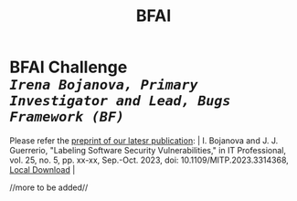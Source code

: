 ﻿---
weight: 6
title: "BFAI"
---
# BFAI Challenge <br/>_`Irena Bojanova, Primary Investigator and Lead, Bugs Framework (BF)`_

Please refer the [preprint of our latesr publication](../../../Labeling_Software_Security_Vulnerabilities____IT_Pro__PREPRINT.pdf):
| I. Bojanova and J. J. Guerrerio, "Labeling Software Security Vulnerabilities," in IT Professional, vol. 25, no. 5, pp. xx-xx, Sep.-Oct. 2023, doi: 10.1109/MITP.2023.3314368, [Local Download](../../../Labeling_Software_Security_Vulnerabilities____IT_Pro__PREPRINT.pdf) |

//more to be added//